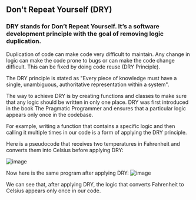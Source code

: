 <h2>Don't Repeat Yourself (DRY)</h2>
<h3>DRY stands for Don’t Repeat Yourself. It’s a software development principle with the goal of removing logic duplication.</h3>

Duplication of code can make code very difficult to maintain. Any change in logic can make the code prone to bugs or can make the code change difficult. This can be fixed by doing code reuse (DRY Principle).

The DRY principle is stated as "Every piece of knowledge must have a single, unambiguous, authoritative representation within a system".

The way to achieve DRY is by creating functions and classes to make sure that any logic should be written in only one place.
DRY was first introduced in the book The Pragmatic Programmer and ensures that a particular logic appears only once in the codebase.

For example, writing a function that contains a specific logic and then calling it multiple times in our code is a form of applying the DRY principle.

Here is a pseudocode that receives two temperatures in Fahrenheit and converts them into Celsius before applying DRY:

![image](https://github.com/sonalikhedkar/Project1/assets/110111616/46ec181b-ec73-459a-b0ff-195c59bc3e13)

Now here is the same program after applying DRY:
![image](https://github.com/sonalikhedkar/Project1/assets/110111616/4ff382c9-cf19-45a0-83e8-469898065139)

We can see that, after applying DRY, the logic that converts Fahrenheit to Celsius appears only once in our code.
